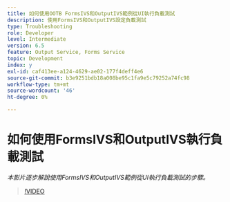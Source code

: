 ```yaml
---
title: 如何使用OOTB FormsIVS和OutputIVS範例從UI執行負載測試
description: 使用FormsIVS和OutputIVS設定負載測試
type: Troubleshooting
role: Developer
level: Intermediate
version: 6.5
feature: Output Service, Forms Service
topic: Development
index: y
exl-id: caf413ee-a124-4629-ae02-177f4deff4e6
source-git-commit: b3e9251bdb18a008be95c1fa9e5c79252a74fc98
workflow-type: tm+mt
source-wordcount: '46'
ht-degree: 0%

---
```


# 如何使用FormsIVS和OutputIVS執行負載測試

*本影片逐步解說使用FormsIVS和OutputIVS範例從UI執行負載測試的步驟。*

>[!VIDEO](https://video.tv.adobe.com/v/335507?quality=12&learn=on)
